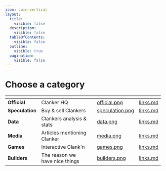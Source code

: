 ```yaml
---
icon: coin-vertical
layout:
  title:
    visible: false
  description:
    visible: false
  tableOfContents:
    visible: false
  outline:
    visible: true
  pagination:
    visible: false
---
```


# Choose a category



<table data-view="cards" data-full-width="true"><thead><tr><th></th><th></th><th></th><th data-hidden data-card-cover data-type="files"></th><th data-hidden data-card-target data-type="content-ref"></th></tr></thead><tbody><tr><td><strong>Official</strong></td><td>Clanker HQ</td><td></td><td><a href=".gitbook/assets/official.png">official.png</a></td><td><a href="official/links.md">links.md</a></td></tr><tr><td><strong>Speculation</strong></td><td>Buy &#x26; sell Clankers</td><td></td><td><a href=".gitbook/assets/speculation.png">speculation.png</a></td><td><a href="speculation/links.md">links.md</a></td></tr><tr><td><strong>Data</strong></td><td>Clankers analysis &#x26; stats</td><td></td><td><a href=".gitbook/assets/data.png">data.png</a></td><td><a href="data/links.md">links.md</a></td></tr><tr><td><strong>Media</strong></td><td>Articles mentioning Clanker</td><td></td><td><a href=".gitbook/assets/media.png">media.png</a></td><td><a href="media/links.md">links.md</a></td></tr><tr><td><strong>Games</strong></td><td>Interactive Clank'n</td><td></td><td><a href=".gitbook/assets/games.png">games.png</a></td><td><a href="games/links.md">links.md</a></td></tr><tr><td><strong>Builders</strong></td><td>The reason we have nice things</td><td></td><td><a href=".gitbook/assets/builders.png">builders.png</a></td><td><a href="builders/links.md">links.md</a></td></tr></tbody></table>

